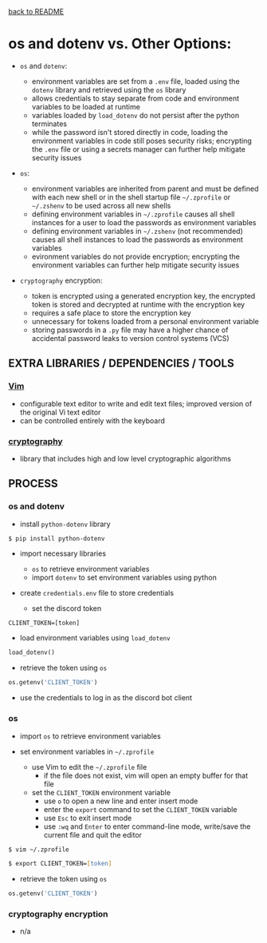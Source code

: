 [back to README](README.md)
# os and dotenv vs. Other Options:
- `os` and `dotenv`:
    - environment variables are set from a `.env` file, loaded using the `dotenv` library and retrieved using the `os` library
    - allows credentials to stay separate from code and environment variables to be loaded at runtime
    - variables loaded by `load_dotenv` do not persist after the python terminates
    - while the password isn't stored directly in code, loading the environment variables in code still poses security risks; encrypting the `.env` file or using a secrets manager can further help mitigate security issues

- `os`:
    - environment variables are inherited from parent and must be defined with each new shell or in the shell startup file `~/.zprofile` or `~/.zshenv` to be used across all new shells
    - defining environment variables in `~/.zprofile` causes all shell instances for a user to load the passwords as environment variables
    - defining environment variables in `~/.zshenv` (not recommended) causes all shell instances to load the passwords as environment variables
    - evironment variables do not provide encryption; encrypting the environment variables can further help mitigate security issues

- `cryptography` encryption:
    - token is encrypted using a generated encryption key, the encrypted token is stored and decrypted at runtime with the encryption key
    - requires a safe place to store the encryption key
    - unnecessary for tokens loaded from a personal environment variable
    - storing passwords in a `.py` file may have a higher chance of accidental password leaks to version control systems (VCS)


## EXTRA LIBRARIES / DEPENDENCIES / TOOLS
### [Vim](https://www.vim.org) 
- configurable text editor to write and edit text files; improved version of the original Vi text editor
- can be controlled entirely with the keyboard

### [cryptography](https://cryptography.io/en/latest/)
- library that includes high and low level cryptographic algorithms


## PROCESS
### os and dotenv
- install `python-dotenv` library
```Zsh
$ pip install python-dotenv
```

- import necessary libraries
    - `os` to retrieve environment variables
    - import `dotenv` to set environment variables using python

- create `credentials.env` file to store credentials
    - set the discord token 

```env
CLIENT_TOKEN=[token]
```

- load environment variables using `load_dotenv`

```py
load_dotenv()
```

- retrieve the token using `os`

```py
os.getenv('CLIENT_TOKEN')
```

- use the credentials to log in as the discord bot client

### os
- import `os` to retrieve environment variables

- set environment variables in `~/.zprofile`
    - use Vim to edit the `~/.zprofile` file
        - if the file does not exist, vim will open an empty buffer for that file
    - set the `CLIENT_TOKEN` environment variable
        - use `o` to open a new line and enter insert mode
        - enter the `export` command to set the `CLIENT_TOKEN` variable
        - use `Esc` to exit insert mode
        - use `:wq` and `Enter` to enter command-line mode, write/save the current file and quit the editor

```Zsh
$ vim ~/.zprofile
```

```Zsh
$ export CLIENT_TOKEN=[token]
```

- retrieve the token using `os`

```py
os.getenv('CLIENT_TOKEN')
```

### cryptography encryption
- n/a

